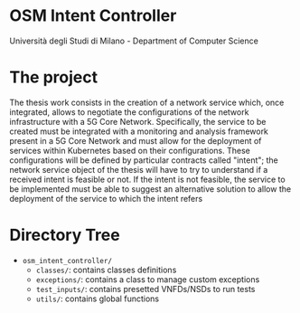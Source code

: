 # OSM Intent Controller
Università degli Studi di Milano - Department of Computer Science

# The project
The thesis work consists in the creation of a network service which, once integrated, allows to negotiate the configurations of the network infrastructure with a 5G Core Network. Specifically, the service to be created must be integrated with a monitoring and analysis framework present in a 5G Core Network and must allow for the deployment of services within Kubernetes based on their configurations. These configurations will be defined by particular contracts called "intent"; the network service object of the thesis will have to try to understand if a received intent is feasible or not. If the intent is not feasible, the service to be implemented must be able to suggest an alternative solution to allow the deployment of the service to which the intent refers

# Directory Tree

- `osm_intent_controller/`
  - `classes/`: contains classes definitions
  - `exceptions/`: contains a class to manage custom exceptions
  - `test_inputs/`: contains presetted VNFDs/NSDs to run tests
  - `utils/`: contains global functions
